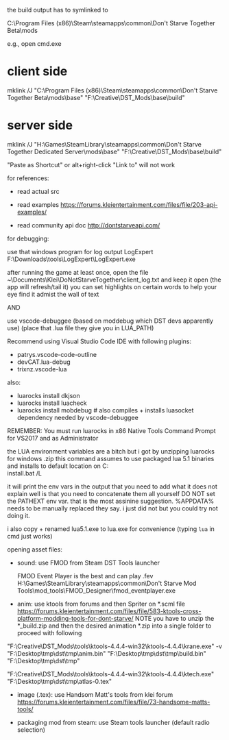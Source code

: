 the build output has to symlinked to 

C:\Program Files (x86)\Steam\steamapps\common\Don't Starve Together Beta\mods

e.g., open cmd.exe

# client side

mklink /J "C:\Program Files (x86)\Steam\steamapps\common\Don't Starve Together Beta\mods\base" "F:\Creative\DST_Mods\base\build"

# server side

mklink /J "H:\Games\SteamLibrary\steamapps\common\Don't Starve Together Dedicated Server\mods\base" "F:\Creative\DST_Mods\base\build"

"Paste as Shortcut" or  alt+right-click "Link to" will not work


for references:
- read actual src

- read examples
  https://forums.kleientertainment.com/files/file/203-api-examples/
  
- read community api doc
  http://dontstarveapi.com/


for debugging:

use that windows program for log output LogExpert
F:\Downloads\tools\LogExpert\LogExpert.exe

after running the game at least once,
open the file ~\Documents\Klei\DoNotStarveTogether\client_log.txt
and keep it open (the app will refresh/tail it)
you can set highlights on certain words to help your eye find it admist the wall of text



AND

use vscode-debuggee (based on moddebug which DST devs apparently use)
(place that .lua file they give you in LUA_PATH)

Recommend using Visual Studio Code IDE
with following plugins:
- patrys.vscode-code-outline
- devCAT.lua-debug
- trixnz.vscode-lua

also:
- luarocks install dkjson 
- luarocks install luacheck
- luarocks install mobdebug # also compiles + installs luasocket dependency needed by vscode-debuggee

REMEMBER: You must run luarocks in x86 Native Tools Command Prompt for VS2017 and as Administrator

the LUA environment variables are a bitch but i got by unzipping luarocks for windows .zip
this command assumes to use packaged lua 5.1 binaries and installs to default location on C:\
install.bat /L 

it will print the env vars in the output that you need to add
what it does not explain well is that you need to concatenate them all yourself
DO NOT set the PATHEXT env var. that is the most assinine suggestion.
%APPDATA% needs to be manually replaced they say. i just did not but you could try not doing it.

i also copy + renamed lua5.1.exe to lua.exe for convenience (typing `lua` in cmd just works)







opening asset files:

- sound: use FMOD from Steam DST Tools launcher

  FMOD Event Player is the best and can play .fev
  H:\Games\SteamLibrary\steamapps\common\Don't Starve Mod Tools\mod_tools\FMOD_Designer\fmod_eventplayer.exe

- anim: use ktools from forums and then Spriter on *.scml file
  https://forums.kleientertainment.com/files/file/583-ktools-cross-platform-modding-tools-for-dont-starve/
  NOTE you have to unzip the *_build.zip and then the desired animation *.zip into a single folder to proceed with following

"F:\Creative\DST_Mods\tools\ktools-4.4.4-win32\ktools-4.4.4\krane.exe" -v "F:\Desktop\tmp\dst\tmp\anim.bin" "F:\Desktop\tmp\dst\tmp\build.bin" "F:\Desktop\tmp\dst\tmp"

"F:\Creative\DST_Mods\tools\ktools-4.4.4-win32\ktools-4.4.4\ktech.exe" "F:\Desktop\tmp\dst\tmp\atlas-0.tex"

- image (.tex): use Handsom Matt's tools from klei forum
  https://forums.kleientertainment.com/files/file/73-handsome-matts-tools/

- packaging mod from steam: use Steam tools launcher (default radio selection)

